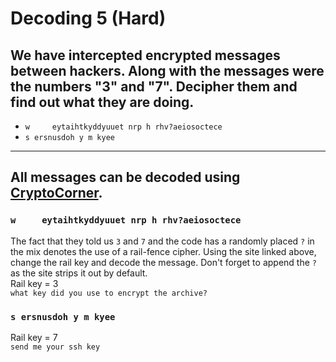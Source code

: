 # Decoding 5 (Hard)
## We have intercepted encrypted messages between hackers. Along with the messages were the numbers "3" and "7". Decipher them and find out what they are doing.
- `w     eytaihtkyddyuuet nrp h rhv?aeiosoctece`
- `s ersnusdoh y m kyee`

---

## All messages can be decoded using [CryptoCorner](https://crypto.interactive-maths.com/rail-fence-cipher.html).

### `w     eytaihtkyddyuuet nrp h rhv?aeiosoctece`
The fact that they told us `3` and `7` and the code has a randomly placed `?` in the mix denotes the use of a rail-fence cipher. Using the site linked above, change the rail key and decode the message. Don't forget to append the `?` as the site strips it out by default. <br>
Rail key = 3 <br>
`what key did you use to encrypt the archive?`

### `s ersnusdoh y m kyee`
Rail key = 7 <br>
`send me your ssh key`